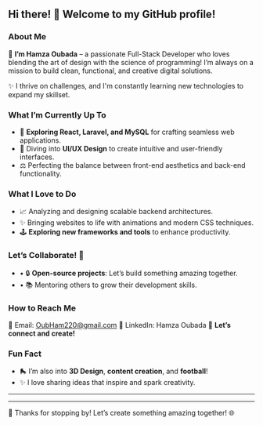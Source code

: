 ## Hi there! 👋 Welcome to my GitHub profile!

### About Me

🔧 **I’m Hamza Oubada** – a passionate Full-Stack Developer who loves blending the art of design with the science of programming! I’m always on a mission to build clean, functional, and creative digital solutions.

✨ I thrive on challenges, and I'm constantly learning new technologies to expand my skillset.

### What I’m Currently Up To

- 🚀 **Exploring React, Laravel, and MySQL** for crafting seamless web applications.
- 🎨 Diving into **UI/UX Design** to create intuitive and user-friendly interfaces.
- ⚖️ Perfecting the balance between front-end aesthetics and back-end functionality.

### What I Love to Do

- 📈 Analyzing and designing scalable backend architectures.
- ✨ Bringing websites to life with animations and modern CSS techniques.
- 🕹️ **Exploring new frameworks and tools** to enhance productivity.

### Let’s Collaborate! 🙌

- • 🔒 **Open-source projects**: Let’s build something amazing together.
- • 📚 Mentoring others to grow their development skills.

### How to Reach Me

📧 Email: OubHam220@gmail.com
🔗 LinkedIn: Hamza Oubada
🔱 **Let’s connect and create!**

### Fun Fact

- 🛼 I’m also into **3D Design**, **content creation**, and **football**!
- ✨ I love sharing ideas that inspire and spark creativity.

---

---
👋 Thanks for stopping by! Let’s create something amazing together! 🌐

